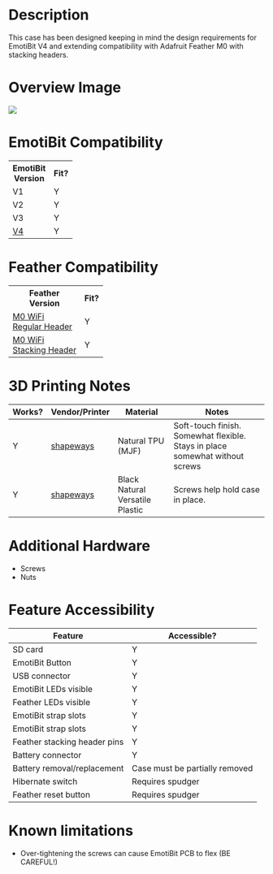 # Description
This case has been designed keeping in mind the design requirements for EmotiBit V4 and extending compatibility with Adafruit Feather M0 with stacking headers.

# Overview Image
![](./assets/overview_image.gif)

# EmotiBit Compatibility
<table><tr><th>EmotiBit<br>Version</th><th>Fit?</th></tr><tr><td>V1</td><td>Y</td></tr><tr><td>V2</td><td>Y</td></tr><tr><td>V3</td><td>Y</td></tr><tr><td><a href=https://github.com/EmotiBit/EmotiBit_Cases/tree/feat-reorg-cases/EmotiBit_3D_Models/V4>V4</a></td><td>Y</td></tr></table>

# Feather Compatibility
<table><tr><th>Feather<br>Version</th><th>Fit?</th></tr><tr><td><a href=https://www.adafruit.com/product/2598>M0 WiFi<br>Regular Header</a></td><td>Y</td></tr><tr><td><a href=https://www.adafruit.com/product/3044>M0 WiFi<br>Stacking Header</a></td><td>Y</td></tr></table>

# 3D Printing Notes
| Works? | Vendor/Printer | Material | Notes |
| ------ | ------ | ------ | ------ |
| Y | [shapeways](https://www.shapeways.com/) | Natural TPU (MJF) | Soft-touch finish. Somewhat flexible. Stays in place somewhat without screws |
| Y | [shapeways](https://www.shapeways.com/) | Black Natural Versatile Plastic | Screws help hold case in place. |

# Additional Hardware
- Screws
- Nuts

# Feature Accessibility
| Feature | Accessible? |
| ------ | ------ |
| SD card | Y |
| EmotiBit Button | Y |
| USB connector | Y |
| EmotiBit LEDs visible | Y |
| Feather LEDs visible | Y |
| EmotiBit strap slots | Y |
| EmotiBit strap slots  | Y |
| Feather stacking header pins | Y |
| Battery connector | Y |
| Battery removal/replacement | Case must be partially removed |
| Hibernate switch | Requires spudger |
| Feather reset button | Requires spudger |

# Known limitations
- Over-tightening the screws can cause EmotiBit PCB to flex (BE CAREFUL!)
